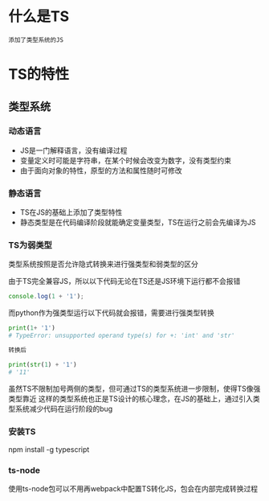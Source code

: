 # 什么是TS

    添加了类型系统的JS

# TS的特性

## 类型系统

### 动态语言

- JS是一门解释语言，没有编译过程  
- 变量定义时可能是字符串，在某个时候会改变为数字，没有类型约束
- 由于面向对象的特性，原型的方法和属性随时可修改

### 静态语言

- TS在JS的基础上添加了类型特性
- 静态类型是在代码编译阶段就能确定变量类型，TS在运行之前会先编译为JS

### TS为弱类型

类型系统按照是否允许隐式转换来进行强类型和弱类型的区分

由于TS完全兼容JS，所以以下代码无论在TS还是JS环境下运行都不会报错
```javascript
console.log(1 + '1');
```

而python作为强类型运行以下代码就会报错，需要进行强类型转换
```python
print(1+ '1')
# TypeError: unsupported operand type(s) for +: 'int' and 'str'

转换后

print(str(1) + '1')
# '11'
```

虽然TS不限制加号两侧的类型，但可通过TS的类型系统进一步限制，使得TS像强类型靠近
这样的类型系统也正是TS设计的核心理念，在JS的基础上，通过引入类型系统减少代码在运行阶段的bug

### 安装TS

npm install -g typescript

### ts-node

使用ts-node包可以不用再webpack中配置TS转化JS，包会在内部完成转换过程